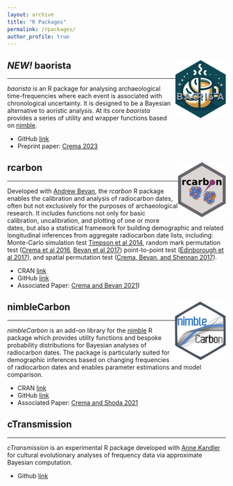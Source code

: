 ```yaml
---
layout: archive
title: "R Packages"
permalink: /rpackages/
author_profile: true
---
```

## _NEW!_ baorista  <img src="/files/baorista.png" align="right"/>
---
_baorista_ is an R package for analysing archaeological time-frequencies where each event is associated with chronological uncertainty. It is designed to be a Bayesian alternative to aoristic analysis. At its core _baorista_ provides a series of utility and wrapper functions based on [nimble](https://CRAN.R-project.org/package=nimble). 

* GitHub [link](https://github.com/ercrema/baorista)
* Preprint paper: [Crema 2023](https://osf.io/98qkx/)

## rcarbon <img src="/files/rcarbon.png" align="right" />
---
Developed with [Andrew Bevan](https://www.ucl.ac.uk/archaeology/people/andrew-bevan-professor-spatial-and-comparative-archaeology), the _rcarbon_ R package enables the calibration and analysis of radiocarbon dates, often but not exclusively for the purposes of archaeological research. It includes functions not only for basic calibration, uncalibration, and plotting of one or more dates, but also a statistical framework for building demographic and related longitudinal inferences from aggregate radiocarbon date lists, including: Monte-Carlo simulation test [Timpson et al 2014](https://doi.org/10.1016/j.jas.2014.08.011), random mark permutation test ([Crema et al 2016](https://doi.org/10.1371/journal.pone.0154809), [Bevan et al 2017](https://doi.org/10.1073/pnas.1709190114)) point-to-point test ([Edinborough et al 2017](https://doi.org/10.1073/pnas.1713012114)), and spatial permutation test ([Crema, Bevan, and Shennan 2017](https://doi.org/10.1016/j.jas.2017.09.007)). 

* CRAN [link](https://CRAN.R-project.org/package=rcarbon)
* GitHub [link](https://github.com/ahb108/rcarbon)
* Associated Paper: [Crema and Bevan 2021](https://doi.org/10.1017/RDC.2020.95))

## nimbleCarbon <img src="/files/nimblecarbon.png" align="right"/>
---
_nimbleCarbon_ is an add-on library for the [nimble](https://CRAN.R-project.org/package=nimble) R package which provides utility functions and bespoke probability distributions for Bayesian analyses of radiocarbon dates. The package is particularly suited for demographic inferences based on changing frequencies of radiocarbon dates and enables parameter estimations and model comparison. 


* CRAN [link](https://CRAN.R-project.org/package=nimbleCarbon)
* GitHub [link](https://github.com/ercrema/nimbleCarbon)
* Associated Paper: [Crema and Shoda 2021](https://doi.org/10.1371/journal.pone.0251695)

## cTransmission
---
_cTransmission_ is an experimental R package developed with [Anne Kandler](https://www.eva.mpg.de/ecology/staff/anne-kandler/) for cultural evolutionary analyses of frequency data via approximate Bayesian computation.

* Github [link](https://github.com/ercrema/cTransmission)







